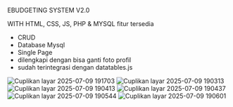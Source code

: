 EBUDGETING SYSTEM V2.0

WITH HTML, CSS, JS, PHP & MYSQL
fitur tersedia 
- CRUD
- Database Mysql
- Single Page
- dilengkapi dengan bisa ganti foto profil
- sudah terintegrasi dengan datatables.js

![Cuplikan layar 2025-07-09 191703](https://github.com/user-attachments/assets/4a25499c-41e7-451c-9fa4-16ee4f80f820)
![Cuplikan layar 2025-07-09 190313](https://github.com/user-attachments/assets/ed21b928-7cfb-4d3e-8a91-8922e3be93c7)
![Cuplikan layar 2025-07-09 190413](https://github.com/user-attachments/assets/4d5a599b-17a9-4237-a68f-95a2107f6db0)
![Cuplikan layar 2025-07-09 190437](https://github.com/user-attachments/assets/0f332a8a-7e9e-43b4-b3b3-f039d673d6ab)
![Cuplikan layar 2025-07-09 190544](https://github.com/user-attachments/assets/ba719d12-94b7-424d-a805-8641a6b48951)
![Cuplikan layar 2025-07-09 190601](https://github.com/user-attachments/assets/2652aa9b-9cf5-4b4a-b9a9-8d3cc400080a)

